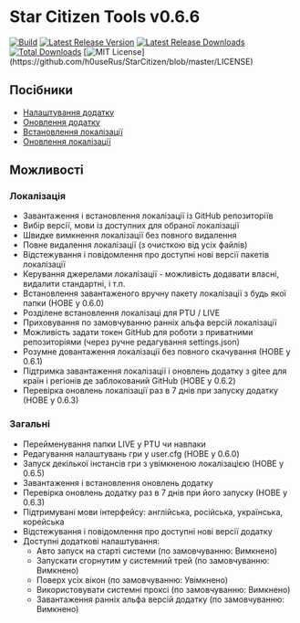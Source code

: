 # Star Citizen Tools v0.6.6
[![Build](https://github.com/h0useRus/StarCitizen/actions/workflows/build.yml/badge.svg?branch=master&event=push)](https://github.com/h0useRus/StarCitizen/actions/workflows/build.yml)
[![Latest Release Version](https://img.shields.io/github/release/h0useRus/StarCitizen?sort=date)](https://github.com/h0useRus/StarCitizen/releases/latest)
[![Latest Release Downloads](https://img.shields.io/github/downloads/h0useRus/StarCitizen/latest/total)](https://github.com/h0useRus/StarCitizen/releases/latest)
[![Total Downloads](https://img.shields.io/github/downloads/h0useRus/StarCitizen/total.svg)](https://github.com/h0useRus/StarCitizen/releases)
[![MIT License](https://img.shields.io/apm/l/atomic-design-ui.svg?)](https://github.com/h0useRus/StarCitizen/blob/master/LICENSE)

## Посібники

- [Налаштування додатку](guide/SETUP_APPLICATION.md)
- [Оновлення додатку](guide/UPDATE_APPLICATION.md)
- [Встановлення локалізації](guide/INSTALL_LOCALIZATION.md)
- [Оновлення локалізації](guide/UPDATE_LOCALIZATION.md)

## Можливості

### Локалізація

- Завантаження і встановлення локалізації із GitHub репозиторіїв
- Вибір версії, мови із доступних для обраної локалізації
- Швидке вимкнення локалізації без повного видалення
- Повне видалення локалізації (з очисткою від усіх файлів)
- Відстежування і повідомлення про доступні нові версії пакетів локалізації
- Керування джерелами локалізації - можливість додавати власні, видалити стандартні, і т.п.
- Встановлення завантаженого вручну пакету локалізації з будь якої папки (НОВЕ у 0.6.0)
- Розділене встановлення локалізаці для PTU / LIVE
- Приховування по замовчуванню ранніх альфа версій локалізації
- Можливість задати токен GitHub для роботи з приватними репозиторіями (через ручне редагування settings.json) 
- Розумне довантаження локалізації без повного скачування (НОВЕ у 0.6.1)
- Підтримка завантаження локалізації і оновлень додатку з gitee для країн і регіонів де заблокований GitHub (НОВЕ у 0.6.2)
- Перевірка оновлень локалізації раз в 7 днів при запуску додатку (НОВЕ у 0.6.3)

### Загальні

- Перейменування папки LIVE у PTU чи навпаки
- Редагування налаштувань гри у user.cfg (НОВЕ у 0.6.0)
- Запуск декілької інстансів гри з увімкненою локалізацією (НОВЕ у 0.6.5)
- Завантаження і встановлення оновлень додатку
- Перевірка оновлень додатку раз в 7 днів при його запуску (НОВЕ у 0.6.3)
- Підтримувані мови інтерфейсу: англійська, російська, українська, корейська
- Відстежування і повідомлення про доступні нові версії додатку
- Доступні додаткові налаштування:
    - Авто запуск на старті системи (по замовчуванню: Вимкнено)
    - Запускати сгорнутим у системний трей (по замовчуванню: Вимкнено)
    - Поверх усіх вікон (по замовчуванню: Увімкнено)
    - Використовувати системні проксі (по замовчуванню: Вимкнено)
    - Завантаження ранніх альфа версій додатку (по замовчуванню: Вимкнено)
